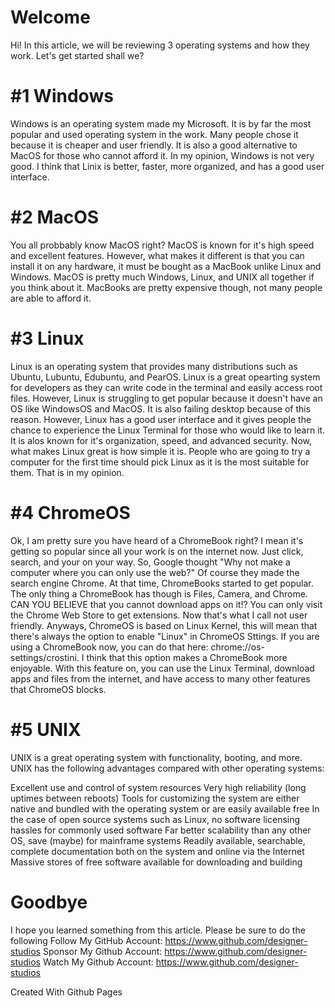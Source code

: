 # Welcome

Hi! In this article, we will be reviewing 3 operating systems and how they work. Let's get started shall we?









# #1 Windows

Windows is an operating system made my Microsoft. It is by far the most popular and used operating system in the work. Many people chose it because it is
cheaper and user friendly. It is also a good alternative to MacOS for those who cannot afford it. In my opinion, Windows is not very good. I think that Linix
is better, faster, more organized, and has a good user interface. 







# #2 MacOS 

You all probbably know MacOS right? MacOS is known for it's high speed and excellent features. However, what makes it different is that
you can install it on any hardware, it must be bought as a MacBook unlike Linux and Windows. MacOS is pretty much Windows, Linux, and UNIX all together
if you think about it. MacBooks are pretty expensive though, not many people are able to afford it.






# #3 Linux

Linux is an operating system that provides many distributions such as Ubuntu, Lubuntu, Edubuntu, and PearOS. Linux is a great opearting system for 
developers as they can write code in the terminal and easily access root files. However, Linux is struggling to get popular because it doesn't have an
OS like WindowsOS and MacOS. It is also failing desktop because of this reason. However, Linux has a good user interface and it gives people the chance to experience the Linux Terminal for those who would like to learn it. It is alos known for it's organization, speed, and advanced security. Now, what makes
Linux great is how simple it is. People who are going to try a computer for the first time should pick Linux as it is the most suitable for them. That is
in my opinion.







# #4 ChromeOS

Ok, I am pretty sure you have heard of a ChromeBook right? I mean it's getting so popular since all your work is on the internet now.
Just click, search, and your on your way. So, Google thought "Why not make a computer where you can only use the web?" Of course they 
made the search engine Chrome. At that time, ChromeBooks started to get popular. The only thing a ChromeBook has though is Files, Camera, and Chrome.
CAN YOU BELIEVE that you cannot download apps on it!? You can only visit the Chrome Web Store to get extensions. Now that's what I call not user friendly.
Anyways, ChromeOS is based on Linux Kernel, this will mean that there's always the option to enable "Linux" in ChromeOS Sttings. If you are using a ChromeBook now,
you can do that here: chrome://os-settings/crostini. I think that this option makes a ChromeBook more enjoyable. With this feature on, you can use the Linux Terminal, download apps and files from the internet, and have access to many other features that ChromeOS blocks.






# #5 UNIX
UNIX is a great operating system with functionality, booting, and more. 
UNIX has the following advantages compared with other operating systems:

Excellent use and control of system resources
Very high reliability (long uptimes between reboots)
Tools for customizing the system are either native and bundled with the operating system or are easily available free
In the case of open source systems such as Linux, no software licensing hassles for commonly used software
Far better scalability than any other OS, save (maybe) for mainframe systems
Readily available, searchable, complete documentation both on the system and online via the Internet
Massive stores of free software available for downloading and building



# Goodbye

I hope you learned something from this article. Please be sure to do the following
Follow My GitHub Account: https://www.github.com/designer-studios
Sponsor My Github Account: https://www.github.com/designer-studios
Watch My Github Account: https://www.github.com/designer-studios


Created With Github Pages
